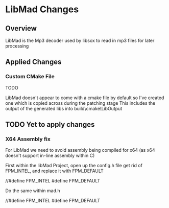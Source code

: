 # LibMad Changes

## Overview

LibMad is the Mp3 decoder used by libsox to read in mp3 files for later processing

## Applied Changes

### Custom CMake File

TODO

LibMad doesn't appear to come with a cmake file by default
so I've created one which is copied across during the patching stage
This includes the output of the generated libs into build\cmake\LibOutput


## TODO Yet to apply changes

### X64 Assembly fix

For LibMad we need to avoid assembly being compiled for x64 (as x64 doesn't support in-line assembly within C)

First within the libMad Project, open up the config.h file
get rid of FPM_INTEL, and replace it with FPM_DEFAULT

  //#define FPM_INTEL
  #define FPM_DEFAULT

Do the same within mad.h

  //#define FPM_INTEL
  #define FPM_DEFAULT
